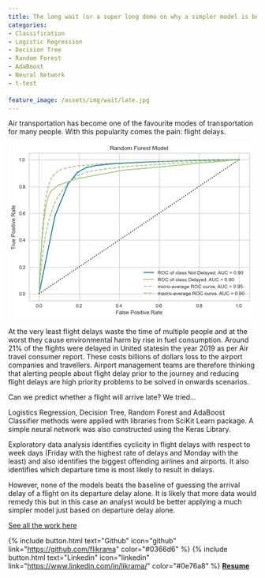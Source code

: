 ```yaml
---
title: The long wait (or a super long demo on why a simpler model is better...)
categories:
- Classification
- Logistic Regression 
- Decision Tree 
- Random Forest
- AdaBoost
- Neural Network
- t-test

feature_image: /assets/img/wait/late.jpg
---
```

Air transportation has become one of the favourite modes of transportation for many people. With this popularity comes the pain: flight delays.
 
![png](/assets/img/wait/output_58_2.png)

At the very least flight delays waste the time of multiple people and at the worst they cause environmental harm by rise in fuel consumption. Around 21% of the flights were delayed in United statesin the year 2019 as per Air travel consumer report. These costs billions of dollars loss to the airport companies and travellers. Airport management teams are therefore thinking that alerting people about flight delay prior to the journey and reducing flight delays are high priority problems to be solved in onwards scenarios. 

Can we predict whether a flight will arrive late? We tried...

Logistics Regression, Decision Tree, Random Forest and AdaBoost Classifier methods were applied with libraries from SciKit Learn package. A simple neural network was also constructed using the Keras Library. 

Exploratory data analysis identifies cyclicity in flight delays with respect to week days (Friday with the highest rate of delays and Monday with the least) and also identifies the biggest offending airlines and airports. It also identifies which departure time is most likely to result in delays. 

However, none of the models beats the baseline of guessing the arrival delay of a flight on its departure delay alone. It is likely that more data would remedy this but in this case an analyst would be better applying a much simpler model just based on departure delay alone.

[See all the work here](https://nbviewer.jupyter.org/github/flikrama/the_long_wait/blob/master/the_long_wait.ipynb#data?flush_cache=true)



{% include button.html text="Github" icon="github" link="https://github.com/flikrama" color="#0366d6" %} {% include button.html text="Linkedin" icon="linkedin" link="https://www.linkedin.com/in/likrama/" color="#0e76a8" %}   [**Resume**](/assets/resume/Fatmir_Likrama.pdf)